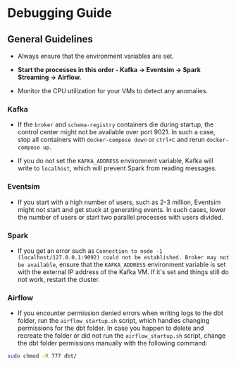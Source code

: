 # Debugging Guide

## General Guidelines

- Always ensure that the environment variables are set.

- **Start the processes in this order - Kafka -> Eventsim -> Spark Streaming -> Airflow.**

- Monitor the CPU utilization for your VMs to detect any anomalies.

### Kafka

- If the `broker` and `schema-registry` containers die during startup, the control center might not be available over port 9021. In such a case, stop all containers with `docker-compose down` or `ctrl+C` and rerun `docker-compose up`.

- If you do not set the `KAFKA_ADDRESS` environment variable, Kafka will write to `localhost`, which will prevent Spark from reading messages.

### Eventsim

- If you start with a high number of users, such as 2-3 million, Eventsim might not start and get stuck at generating events. In such cases, lower the number of users or start two parallel processes with users divided.

### Spark

- If you get an error such as `Connection to node -1 (localhost/127.0.0.1:9092) could not be established. Broker may not be available`, ensure that the `KAFKA_ADDRESS` environment variable is set with the external IP address of the Kafka VM. If it's set and things still do not work, restart the cluster.

### Airflow

- If you encounter permission denied errors when writing logs to the dbt folder, run the `airflow_startup.sh` script, which handles changing permissions for the dbt folder. In case you happen to delete and recreate the folder or did not run the `airflow_startup.sh` script, change the dbt folder permissions manually with the following command:

```bash
sudo chmod -R 777 dbt/
```